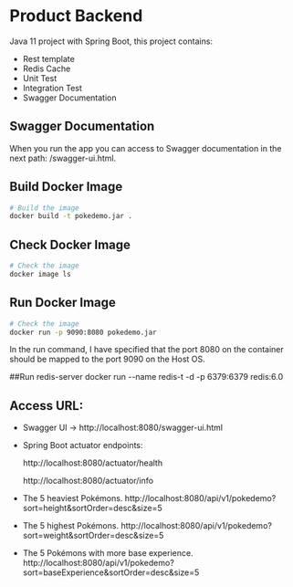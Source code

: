 ﻿# Product Backend

Java 11 project with Spring Boot, this project contains: 
   - Rest template
   - Redis Cache
   - Unit Test
   - Integration Test
   - Swagger Documentation


## Swagger Documentation
When you run the app you can access to Swagger documentation in the next path: /swagger-ui.html.

## Build Docker Image
```bash
# Build the image
docker build -t pokedemo.jar .
```

## Check Docker Image
```bash
# Check the image
docker image ls
```

## Run Docker Image
```bash
# Check the image
docker run -p 9090:8080 pokedemo.jar
```
In the run command, I have specified that the port 8080 on the container should be mapped to the port 9090 on the Host OS.


##Run redis-server
docker run --name redis-t -d -p 6379:6379 redis:6.0

## Access URL:

- Swagger UI -> http://localhost:8080/swagger-ui.html
- Spring Boot actuator endpoints:

    http://localhost:8080/actuator/health
    
    http://localhost:8080/actuator/info
  
- The 5 heaviest Pokémons.
  http://localhost:8080/api/v1/pokedemo?sort=height&sortOrder=desc&size=5
  
- The 5 highest Pokémons.
  http://localhost:8080/api/v1/pokedemo?sort=weight&sortOrder=desc&size=5
  
- The 5 Pokémons with more base experience.
  http://localhost:8080/api/v1/pokedemo?sort=baseExperience&sortOrder=desc&size=5